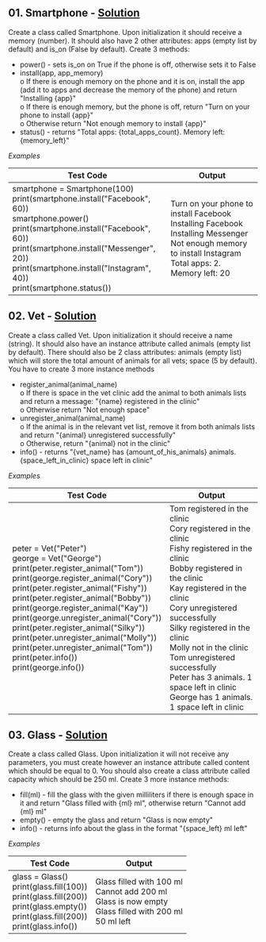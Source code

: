 ## **01.	Smartphone -** [Solution](https://github.com/elenaborisova/Python-OOP/blob/main/03.%20Classes%20and%20Instances%20-%20Lab/01_smartphone.py)
Create a class called Smartphone. Upon initialization it should receive a memory (number). It should also have 2 other attributes: apps (empty list by default) and is_on (False by default). Create 3 methods:  
-	power() - sets is_on on True if the phone is off, otherwise sets it to False  
-	install(app, app_memory)   
o	If there is enough memory on the phone and it is on, install the app (add it to apps and decrease the memory of the phone) and return "Installing {app}"  
o	If there is enough memory, but the phone is off, return "Turn on your phone to install {app}"  
o	Otherwise return "Not enough memory to install {app}"  
-	status() - returns "Total apps: {total_apps_count}. Memory left: {memory_left}"  
 
*Examples*

|       Test Code       |      Output       |
|-----------------------|-------------------|
|smartphone = Smartphone(100)<br>print(smartphone.install("Facebook", 60))<br>smartphone.power()<br>print(smartphone.install("Facebook", 60))<br>print(smartphone.install("Messenger", 20))<br>print(smartphone.install("Instagram", 40))<br>print(smartphone.status())   |Turn on your phone to install Facebook<br>Installing Facebook<br>Installing Messenger<br>Not enough memory to install Instagram<br>Total apps: 2. Memory left: 20    |


## **02.	Vet -** [Solution](https://github.com/elenaborisova/Python-OOP/blob/main/03.%20Classes%20and%20Instances%20-%20Lab/02_vet.py)
Create a class called Vet. Upon initialization it should receive a name (string). It should also have an instance attribute called animals (empty list by default). There should also be 2 class attributes: animals (empty list) which will store the total amount of animals for all vets; space (5 by default). You have to create 3 more instance methods  
-	register_animal(animal_name)  
o	If there is space in the vet clinic add the animal to both animals lists and return a message: "{name} registered in the clinic"  
o	Otherwise return "Not enough space"  
-	unregister_animal(animal_name)  
o	If the animal is in the relevant vet list, remove it from both animals lists and return "{animal} unregistered successfully"  
o	Otherwise, return "{animal} not in the clinic"  
-	info() - returns "{vet_name} has {amount_of_his_animals} animals. {space_left_in_clinic} space left in clinic"  

*Examples*

|       Test Code       |      Output       |
|-----------------------|-------------------|
|peter = Vet("Peter")<br>george = Vet("George")<br>print(peter.register_animal("Tom"))<br>print(george.register_animal("Cory"))<br>print(peter.register_animal("Fishy"))<br>print(peter.register_animal("Bobby"))<br>print(george.register_animal("Kay"))<br>print(george.unregister_animal("Cory"))<br>print(peter.register_animal("Silky"))<br>print(peter.unregister_animal("Molly"))<br>print(peter.unregister_animal("Tom"))<br>print(peter.info())<br>print(george.info())  |Tom registered in the clinic<br>Cory registered in the clinic<br>Fishy registered in the clinic<br>Bobby registered in the clinic<br>Kay registered in the clinic<br>Cory unregistered successfully<br>Silky registered in the clinic<br>Molly not in the clinic<br>Tom unregistered successfully<br>Peter has 3 animals. 1 space left in clinic<br>George has 1 animals. 1 space left in clinic  |



## **03.	Glass -** [Solution](https://github.com/elenaborisova/Python-OOP/blob/main/03.%20Classes%20and%20Instances%20-%20Lab/03_glass.py)
Create a class called Glass. Upon initialization it will not receive any parameters, you must create however an instance attribute called content which should be equal to 0. You should also create a class attribute called capacity which should be 250 ml. Create 3 more instance methods:  
-	fill(ml) - fill the glass with the given milliliters if there is enough space in it and return "Glass filled with {ml} ml", otherwise return "Cannot add {ml} ml"  
-	empty() - empty the glass and return "Glass is now empty"   
-	info() - returns info about the glass in the format "{space_left} ml left"  

*Examples*

|       Test Code       |      Output       |
|-----------------------|-------------------|
|glass = Glass()<br>print(glass.fill(100))<br>print(glass.fill(200))<br>print(glass.empty())<br>print(glass.fill(200))<br>print(glass.info())  |Glass filled with 100 ml<br>Cannot add 200 ml<br>Glass is now empty<br>Glass filled with 200 ml<br>50 ml left          |


